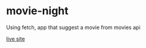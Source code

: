 # movie-night
Using fetch, app that suggest a movie from movies api


[live site](https://belalsalah74.github.io/movie-night/)
